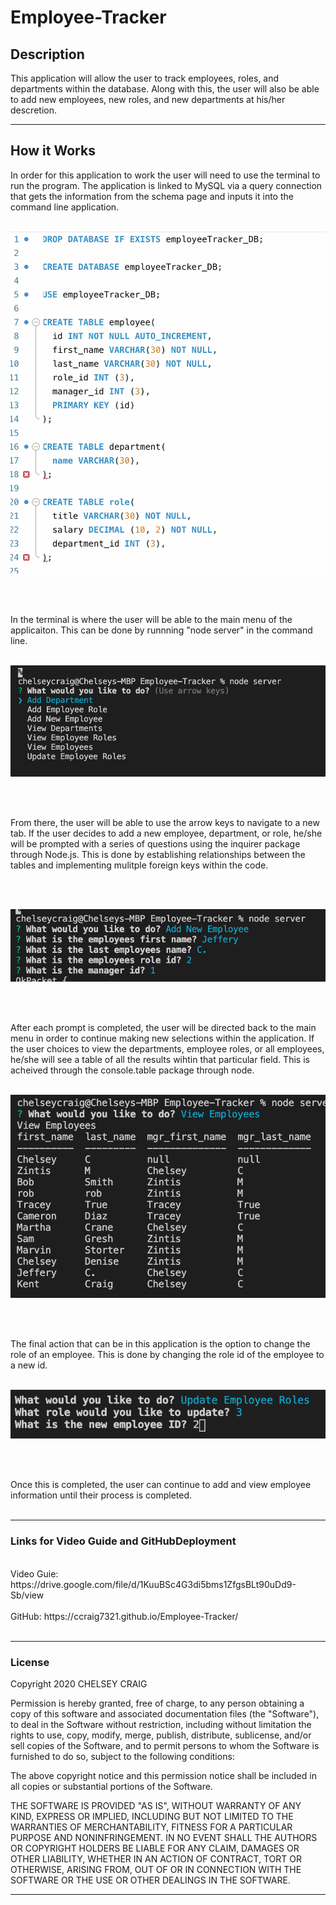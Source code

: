 # Employee-Tracker

## Description

This application will allow the user to track employees, roles, and departments within the database. Along with this, the user will also be able to add new employees, new roles, and new departments at his/her descretion.

___

## How it Works

In order for this application to work the user will need to use the terminal to run the program.  The application is linked to MySQL via a query connection that gets the information from the schema page and inputs it into the command line application. 
<br><br>

![MYSQL](Assets/mySQL.png)

<br><br>

In the terminal is where the user will be able to the main menu of the applicaiton. This can be done by runnning "node server" in the command line.
<br><br>

![MAIN MENU](Assets/mainMenu.png)

<br><br>

From there, the user will be able to use the arrow keys to navigate to a new tab. If the user decides to add a new employee, department, or role, he/she will be prompted with a series of questions using the inquirer package through Node.js. This is done by establishing relationships between the tables and implementing mulitple foreign keys within the code.

<br><br>

![ADD QUESTIONS](Assets/addQuestions.png)

<br><br>

After each prompt is completed, the user will be directed back to the main menu in order to continue making new selections within the application. If the user choices to view the departments, employee roles, or all employees, he/she will see a table of all the results wihtin that particular field. This is acheived through the console.table package through node. 
<br><br>

![EMPLOYEE TABLE](Assets/employeeTable.png)

<br><br>

The final action that can be in this application is the option to change the role of an employee. This is done by changing the role id of the employee to a new id.
<br><br>

![UPDATE ROLE](Assets/updateRole.png)

<br><br>

Once this is completed, the user can continue to add and view employee information until their process is completed.
<br><br>
___

### Links for Video Guide and GitHubDeployment
<br>
Video Guie: https://drive.google.com/file/d/1KuuBSc4G3di5bms1ZfgsBLt90uDd9-Sb/view
<br><br>
GitHub:  https://ccraig7321.github.io/Employee-Tracker/
<br><br>

___

### License

Copyright 2020 CHELSEY CRAIG

Permission is hereby granted, free of charge, to any person obtaining a copy of this software and associated documentation files (the "Software"), to deal in the Software without restriction, including without limitation the rights to use, copy, modify, merge, publish, distribute, sublicense, and/or sell copies of the Software, and to permit persons to whom the Software is furnished to do so, subject to the following conditions:

The above copyright notice and this permission notice shall be included in all copies or substantial portions of the Software.

THE SOFTWARE IS PROVIDED "AS IS", WITHOUT WARRANTY OF ANY KIND, EXPRESS OR IMPLIED, INCLUDING BUT NOT LIMITED TO THE WARRANTIES OF MERCHANTABILITY, FITNESS FOR A PARTICULAR PURPOSE AND NONINFRINGEMENT. IN NO EVENT SHALL THE AUTHORS OR COPYRIGHT HOLDERS BE LIABLE FOR ANY CLAIM, DAMAGES OR OTHER LIABILITY, WHETHER IN AN ACTION OF CONTRACT, TORT OR OTHERWISE, ARISING FROM, OUT OF OR IN CONNECTION WITH THE SOFTWARE OR THE USE OR OTHER DEALINGS IN THE SOFTWARE.


___